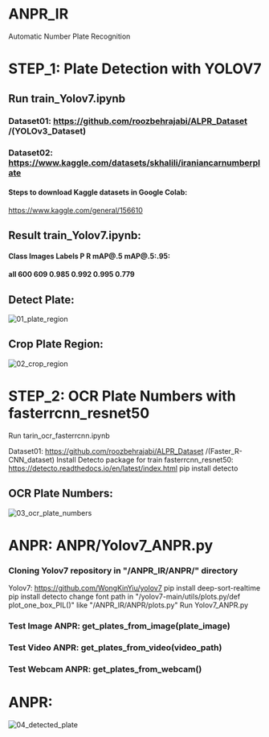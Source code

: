 # ANPR_IR
 Automatic Number Plate Recognition


# STEP_1: Plate Detection with YOLOV7
## Run train_Yolov7.ipynb 
### Dataset01: https://github.com/roozbehrajabi/ALPR_Dataset  /(YOLOv3_Dataset)
### Dataset02: https://www.kaggle.com/datasets/skhalili/iraniancarnumberplate
#### Steps to download Kaggle datasets in Google Colab:
https://www.kaggle.com/general/156610

## Result train_Yolov7.ipynb:
#### Class      Images      Labels        P           R      mAP@.5    mAP@.5:.95: 
 #### all         600         609       0.985       0.992    0.995       0.779
 
## Detect Plate: 
![01_plate_region](https://user-images.githubusercontent.com/51045212/219572532-8bb25396-2bc0-49f4-a108-d239badc31d2.jpg)

## Crop Plate Region:
![02_crop_region](https://user-images.githubusercontent.com/51045212/219572612-f3171679-7330-4165-903e-6d55b8d32150.png)


# STEP_2: OCR Plate Numbers with fasterrcnn_resnet50
Run tarin_ocr_fasterrcnn.ipynb

Dataset01: https://github.com/roozbehrajabi/ALPR_Dataset  /(Faster_R-CNN_dataset)
Install Detecto package for train fasterrcnn_resnet50:
https://detecto.readthedocs.io/en/latest/index.html
pip install detecto

## OCR Plate Numbers:
![03_ocr_plate_numbers](https://user-images.githubusercontent.com/51045212/219572807-4ee2db35-cdee-4223-ad8b-3ece2fbc0d9e.png)


# ANPR: ANPR/Yolov7_ANPR.py
### Cloning Yolov7 repository in "/ANPR_IR/ANPR/" directory
Yolov7: https://github.com/WongKinYiu/yolov7
 pip install deep-sort-realtime
 pip install detecto
change font path in "/yolov7-main/utils/plots.py/def plot_one_box_PIL()" like "/ANPR_IR/ANPR/plots.py"
Run Yolov7_ANPR.py
### Test Image ANPR: get_plates_from_image(plate_image)
### Test Video ANPR: get_plates_from_video(video_path)
### Test Webcam ANPR: get_plates_from_webcam()

# ANPR:
![04_detected_plate](https://user-images.githubusercontent.com/51045212/219576614-1fe1bd35-4ecf-48da-a16f-f7e570df75da.png)
